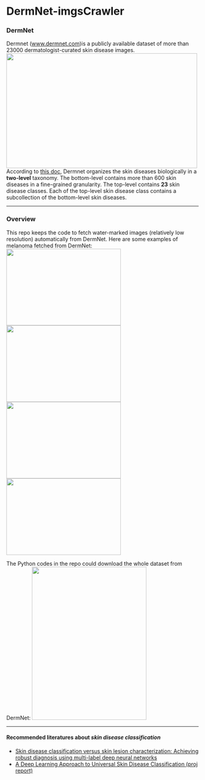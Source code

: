 # DermNet-imgsCrawler
### DermNet
Dermnet (www.dermnet.com)is a publicly available dataset of more than 23000 dermatologist-curated skin disease images.<br>
<img src="http://119.29.151.114/demnet.jpg" width="500" height="300"><br>
According to [this doc](https://pdfs.semanticscholar.org/af34/fc0aebff011b56ede8f46ca0787cfb1324ac.pdf), Dermnet organizes the skin diseases biologically in a **two-level** taxonomy. The bottom-level contains more than 600 skin diseases in a fine-grained granularity. The top-level contains **23** skin disease classes. Each of the top-level skin disease class contains a subcollection of the bottom-level skin diseases.

--------------------------------------------------------------------------
### Overview
This repo keeps the code to fetch water-marked images (relatively low resolution) automatically from DermNet. Here are some examples of melanoma fetched from DermNet:<br>
<img src="http://119.29.151.114/nevus-spilus-1.jpg" width="300" height="200">
<img src="http://119.29.151.114/nevus-spilus-2.jpg" width="300" height="200">
<img src="http://119.29.151.114/nevus-spilus-3.jpg" width="300" height="200">
<img src="http://119.29.151.114/nevus-spilus-4.jpg" width="300" height="200"><br>

The Python codes in the repo could download the whole dataset from DermNet:
<img src="http://119.29.151.114/dermnetexample1.jpg" width="300" height="400">


--------------------------------------------------------------------------
#### Recommended literatures about *skin disease classification*
- [Skin disease classification versus skin lesion characterization: Achieving robust diagnosis using multi-label deep neural networks](https://ieeexplore.ieee.org/document/7899659/)
- [A Deep Learning Approach to Universal Skin Disease Classification (proj report)](https://pdfs.semanticscholar.org/af34/fc0aebff011b56ede8f46ca0787cfb1324ac.pdf)

